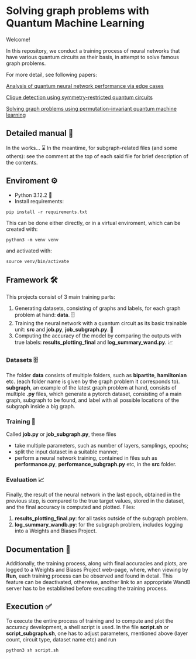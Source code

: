 # Solving graph problems with Quantum Machine Learning
Welcome!

In this repository, we conduct a training process of neural networks that have various quantum circuits as their basis, in attempt to solve famous graph problems. 

For more detail, see following papers:

[Analysis of quantum neural network performance via edge cases](https://arxiv.org/abs/2506.12427)

[Clique detection using symmetry-restricted quantum circuits](https://arxiv.org/abs/2506.03339)

[Solving graph problems using permutation-invariant quantum machine learning](https://arxiv.org/abs/2505.12764)


## Detailed manual 📖
In the works... ⌛
In the meantime, for subgraph-related files (and some others): see the comment at the top of each said file for brief description of the contents.

## Enviroment ⚙️
- Python 3.12.2 🐍
- Install requirements:
```setup
pip install -r requirements.txt
```
This can be done either directly, or in a virtual enviroment, which can be created with:
```setup
python3 -m venv venv
```
and activated with:
```setup
source venv/bin/activate
```
## Framework 🛠️
This projects consist of 3 main training parts:
1) Generating datasets, consisting of graphs and labels, for each graph problem at hand: **data**. 🗄️
2) Training the neural network with a quantum circuit as its basic trainable unit: **src** and **job.py**, **job_subgraph.py**. 🤖
3) Computing the accuracy of the model by comparing the outputs with true labels: **results_plotting_final** and **log_summary_wand.py**. 📈

### Datasets 🗄️
The folder **data** consists of multiple folders, such as **bipartite**, **hamiltonian** etc. (each folder name is given by the graph problem it corresponds to). **subgraph**, an example of the latest graph problem at hand, consists of multiple **.py** files, which generate a pytorch dataset, consisting of a main graph, subgraph to be found, and label with all possible locations of the subgraph inside a big graph.

### Training 🤖
Called **job.py** or **job_subgraph.py**, these files 
- take multiple parameters, such as number of layers, samplings, epochs;
- split the input dataset in a suitable manner; 
- perform a neural network training, contained in files suh as **performance.py**, **performance_subgraph.py** etc, in the **src** folder.

### Evaluation 📈
Finally, the result of the neural network in the last epoch, obtained in the previous step, is compared to the true target values, stored in the dataset, and the final accuracy is computed and plotted.
Files:
1) **results_plotting_final.py**: for all tasks outside of the subgraph problem.
2) **log_summary_wandb.py**: for the subgraph problem, includes logging into a Weights and Biases Project.

## Documentation 📝
Additionally, the training process, along with final accuracies and plots, are logged to a Weights and Biases Project web-page, where, when viewing by **Run**, each training process can be observed and found in detail. This feature can be deactivated, otherwise, another link to an appropriate WandB server has to be established before executing the training process.

## Execution ✅
To execute the entire process of training and to compute and plot the accuracy development, a shell script is used. In the file **script.sh** or **script_subgraph.sh**, one has to adjust parameters, mentioned above (layer count, circuit type, dataset name etc) and run 
```setup
python3 sh script.sh
```
